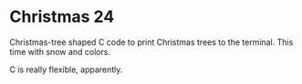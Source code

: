 # Christmas 24
Christmas-tree shaped C code to print Christmas trees to the terminal. This time with snow and colors.

C is really flexible, apparently.

